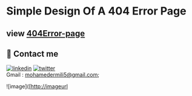 
# Simple Design Of A 404 Error Page



## view [404Error-page]( https://er-med.github.io/404Error-Page/)
## 🔗 Contact me
[![linkedin](https://img.shields.io/badge/linkedin-0A66C2?style=for-the-badge&logo=linkedin&logoColor=white)](https://www.linkedin.com/in/mohamed-ermili-802458240/)
[![twitter](https://img.shields.io/badge/twitter-1DA1F2?style=for-the-badge&logo=twitter&logoColor=white)](https://twitter.com/ErmiliMohamed1)
<br>Gmail : mohamedermili5@gmail.com;

![image]([[http://imageurl](https://github.com/Er-Med/404Error-Page/blob/main/images/error-page.png)
<!-- <img src="[url](https://github.com/Er-Med/404Error-Page/blob/main/images/error-page.png)" width="50%" height="50%"> -->
